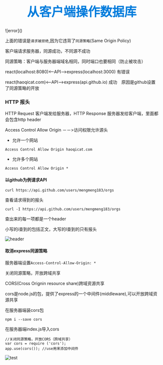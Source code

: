 <h1 style="font-size: 40px;text-align:center;color: #007cdc;">
    从客户端操作数据库
</h1>
![error]()

上面的错误是`请求被拒绝`,因为它违背了`同源策略`(Same Origin Policy)

客户端请求服务器，同源成功，不同源不成功

同源策略：客户端与服务器端域名相同，同时端口也要相同（防止被攻击）

react(localhost:8080)<--API-->express(localhost:3000)  有错误

react(haoqicat.com)<--API-->express(api.github.io) 成功　原因是github设置了同源策略的开放

### HTTP 报头
HTTP Request 客户端发给服务器，HTTP Response 服务器发给客户端，里面都会包含http header

Access Control Allow Origin －－>访问权限允许源头

- 允许一个网站
```
Access Control Allow Origin haoqicat.com
```
- 允许多个网站　
```
Access Control Allow Origin *
```
#### 以github为例请求API
```
curl https://api.github.com/users/mengmeng183/orgs
```
查看请求得到的报头
```
curl -I https://api.github.com/users/mengmeng183/orgs
```
查出来的每一项都是一个header

小写的i查到的包括正文，大写的I查到的只有报头

![header]()

#### 取消express同源策略
服务器端设置`Access-Control-Allow-Origin: *`

关闭同源策略，开放跨域共享

CORS(Cross Orignin resource share)跨域资源共享

cors是node.js的包，提供了express的一个中间件(middleware),可以开放跨域资源共享

在服务器端装cors包
```
npm i --save cors
```
在服务器端index.js导入cors
```
//关闭同源策略，开放CORS（跨域共享）
var cors = require ('cors');
app.use(cors()); //use用来添加中间件
```
![test]()
